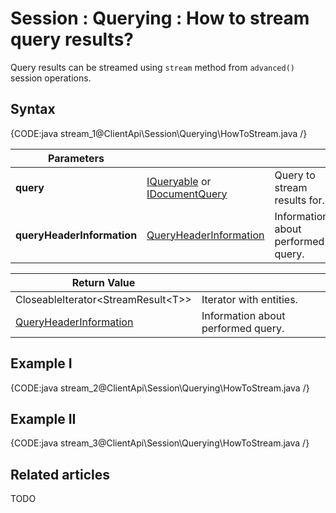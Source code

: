 # Session : Querying : How to stream query results?

Query results can be streamed using `stream` method from `advanced()` session operations.

## Syntax

{CODE:java stream_1@ClientApi\Session\Querying\HowToStream.java /}

| Parameters | | |
| ------------- | ------------- | ----- |
| **query** | [IQueryable](../../../client-api/session/querying/how-to-query) or [IDocumentQuery](../../../client-api/session/querying/how-to-use-lucene-in-queries) | Query to stream results for. |
| **queryHeaderInformation** | [QueryHeaderInformation](../../../glossary/client-api/query-header-information) | Information about performed query. |

| Return Value | |
| ------------- | ----- |
| CloseableIterator&lt;StreamResult&lt;T&gt;&gt; | Iterator with entities. |
| [QueryHeaderInformation](../../../glossary/client-api/query-header-information) | Information about performed query. |

## Example I

{CODE:java stream_2@ClientApi\Session\Querying\HowToStream.java /}

## Example II

{CODE:java stream_3@ClientApi\Session\Querying\HowToStream.java /}

## Related articles

TODO